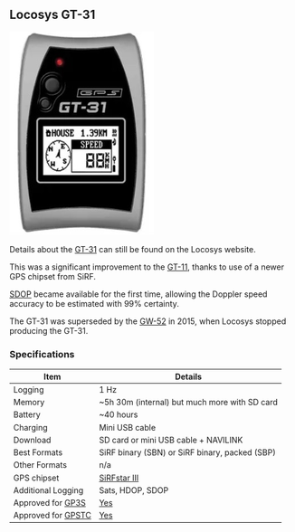 ## Locosys GT-31

![apex-pro](img/gt-31.jpg)



Details about the [GT-31](https://www.locosystech.com/en/product/gps-handheld-data-logger-gt-31.html) can still be found on the Locosys website.

This was a significant improvement to the [GT-11](../gt-11/README.md), thanks to use of a newer GPS chipset from SiRF.

[SDOP](https://nujournal.net/estimating-accuracy-of-gps-doppler-speed-measurement-using-speed-dilution-of-precision-sdop-parameter/) became available for the first time, allowing the Doppler speed accuracy to be estimated with 99% certainty.

The GT-31 was superseded by the [GW-52](../gw-52/README.md) in 2015, when Locosys stopped producing the GT-31.



### Specifications

| Item                                                       | Details                                                      |
| ---------------------------------------------------------- | ------------------------------------------------------------ |
| Logging                                                    | 1 Hz                                                         |
| Memory                                                     | ~5h 30m (internal) but much more with SD card                |
| Battery                                                    | ~40 hours                                                    |
| Charging                                                   | Mini USB cable                                               |
| Download                                                   | SD card or mini USB cable + NAVILINK                         |
| Best Formats                                               | SiRF binary (SBN) or SiRF binary, packed (SBP)               |
| Other Formats                                              | n/a                                                          |
| GPS chipset                                                | [SiRFstar III](https://en.wikipedia.org/wiki/SiRF#SiRFstarIII) |
| Additional Logging                                         | Sats, HDOP, SDOP                                             |
| Approved for [GP3S](https://www.gps-speedsurfing.com/)     | [Yes](https://www.gps-speedsurfing.com/default.aspx?mnu=item&item=GTx) |
| Approved for [GPSTC](https://www.gpsteamchallenge.com.au/) | [Yes](https://www.gpsteamchallenge.com.au/pages/rules)       |
